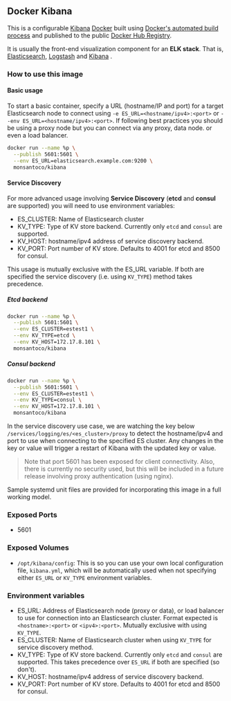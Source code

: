 ## Docker Kibana

This is a configurable [Kibana](https://www.elastic.co/products/kibana) [Docker](https://www.docker.com/) built using [Docker's automated build process](https://registry.hub.docker.com/u/monsantoco/kibana/) and published to the public [Docker Hub Registry](https://registry.hub.docker.com/).

It is usually the front-end visualization component for an **ELK stack**. That is, [Elasticsearch](https://www.elastic.co/products/elasticsearch), [Logstash](https://www.elastic.co/products/logstash) and [Kibana](https://www.elastic.co/products/kibana) .


### How to use this image
#### Basic usage
To start a basic container, specify a URL (hostname/IP and port) for a target Elasticsearch node to connect using `-e ES_URL=<hostname/ipv4>:<port>` or `--env ES_URL=<hostname/ipv4>:<port>`. If following best practices you should be using a proxy node but you can connect via any proxy, data node. or even a load balancer.

```sh
docker run --name %p \
  --publish 5601:5601 \
  --env ES_URL=elasticsearch.example.com:9200 \
  monsantoco/kibana
```

#### Service Discovery
For more advanced usage involving **Service Discovery** (**etcd** and **consul** are supported) you will need to use environment variables:

- ES_CLUSTER: Name of Elasticsearch cluster
- KV_TYPE: Type of KV store backend. Currently only `etcd` and `consul` are supported.
- KV_HOST: hostname/ipv4 address of service discovery backend.
- KV_PORT: Port number of KV store. Defaults to 4001 for etcd and 8500 for consul.

This usage is mutually exclusive with the ES_URL variable. If both are specified the service discovery (i.e. using `KV_TYPE`) method takes precedence.

##### Etcd backend
```sh
docker run --name %p \
  --publish 5601:5601 \
  --env ES_CLUSTER=estest1 \
  --env KV_TYPE=etcd \
  --env KV_HOST=172.17.8.101 \
  monsantoco/kibana
```

##### Consul backend
```sh
docker run --name %p \
  --publish 5601:5601 \
  --env ES_CLUSTER=estest1 \
  --env KV_TYPE=consul \
  --env KV_HOST=172.17.8.101 \
  monsantoco/kibana
```

In the service discovery use case, we are watching the key below `/services/logging/es/<es_cluster>/proxy` to detect the hostname/ipv4 and port to use when connecting to the specified ES cluster. Any changes in the key or value will trigger a restart of Kibana with the updated key or value.

> Note that port 5601 has been exposed for client connectivity. Also, there is currently no security used, but this will be included in a future release involving proxy authentication (using nginx).

Sample systemd unit files are provided for incorporating this image in a full working model.


### Exposed Ports
- 5601


### Exposed Volumes
- `/opt/kibana/config`: This is so you can use your own local configuration file, `kibana.yml`, which will be automatically used when not specifying either `ES_URL` or `KV_TYPE` environment variables.


### Environment variables
- ES_URL: Address of Elasticsearch node (proxy or data), or load balancer to use for connection into an Elasticsearch cluster. Format expected is `<hostname>:<port>` or `<ipv4>:<port>`. Mutually exclusive with using `KV_TYPE`.
- ES_CLUSTER: Name of Elasticsearch cluster when using `KV_TYPE` for service discovery method.
- KV_TYPE: Type of KV store backend. Currently only `etcd` and `consul` are supported. This takes precedence over `ES_URL` if both are specified (so don't).
- KV_HOST: hostname/ipv4 address of service discovery backend.
- KV_PORT: Port number of KV store. Defaults to 4001 for etcd and 8500 for consul.
